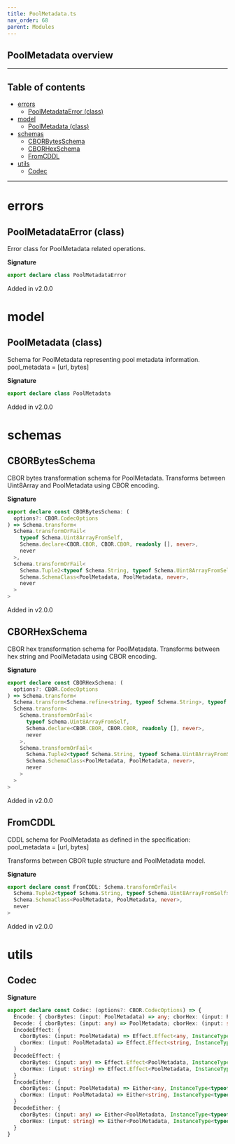 ```yaml
---
title: PoolMetadata.ts
nav_order: 68
parent: Modules
---
```


## PoolMetadata overview

---

<h2 class="text-delta">Table of contents</h2>

- [errors](#errors)
  - [PoolMetadataError (class)](#poolmetadataerror-class)
- [model](#model)
  - [PoolMetadata (class)](#poolmetadata-class)
- [schemas](#schemas)
  - [CBORBytesSchema](#cborbytesschema)
  - [CBORHexSchema](#cborhexschema)
  - [FromCDDL](#fromcddl)
- [utils](#utils)
  - [Codec](#codec)

---

# errors

## PoolMetadataError (class)

Error class for PoolMetadata related operations.

**Signature**

```ts
export declare class PoolMetadataError
```

Added in v2.0.0

# model

## PoolMetadata (class)

Schema for PoolMetadata representing pool metadata information.
pool_metadata = [url, bytes]

**Signature**

```ts
export declare class PoolMetadata
```

Added in v2.0.0

# schemas

## CBORBytesSchema

CBOR bytes transformation schema for PoolMetadata.
Transforms between Uint8Array and PoolMetadata using CBOR encoding.

**Signature**

```ts
export declare const CBORBytesSchema: (
  options?: CBOR.CodecOptions
) => Schema.transform<
  Schema.transformOrFail<
    typeof Schema.Uint8ArrayFromSelf,
    Schema.declare<CBOR.CBOR, CBOR.CBOR, readonly [], never>,
    never
  >,
  Schema.transformOrFail<
    Schema.Tuple2<typeof Schema.String, typeof Schema.Uint8ArrayFromSelf>,
    Schema.SchemaClass<PoolMetadata, PoolMetadata, never>,
    never
  >
>
```

Added in v2.0.0

## CBORHexSchema

CBOR hex transformation schema for PoolMetadata.
Transforms between hex string and PoolMetadata using CBOR encoding.

**Signature**

```ts
export declare const CBORHexSchema: (
  options?: CBOR.CodecOptions
) => Schema.transform<
  Schema.transform<Schema.refine<string, typeof Schema.String>, typeof Schema.Uint8ArrayFromSelf>,
  Schema.transform<
    Schema.transformOrFail<
      typeof Schema.Uint8ArrayFromSelf,
      Schema.declare<CBOR.CBOR, CBOR.CBOR, readonly [], never>,
      never
    >,
    Schema.transformOrFail<
      Schema.Tuple2<typeof Schema.String, typeof Schema.Uint8ArrayFromSelf>,
      Schema.SchemaClass<PoolMetadata, PoolMetadata, never>,
      never
    >
  >
>
```

Added in v2.0.0

## FromCDDL

CDDL schema for PoolMetadata as defined in the specification:
pool_metadata = [url, bytes]

Transforms between CBOR tuple structure and PoolMetadata model.

**Signature**

```ts
export declare const FromCDDL: Schema.transformOrFail<
  Schema.Tuple2<typeof Schema.String, typeof Schema.Uint8ArrayFromSelf>,
  Schema.SchemaClass<PoolMetadata, PoolMetadata, never>,
  never
>
```

Added in v2.0.0

# utils

## Codec

**Signature**

```ts
export declare const Codec: (options?: CBOR.CodecOptions) => {
  Encode: { cborBytes: (input: PoolMetadata) => any; cborHex: (input: PoolMetadata) => string }
  Decode: { cborBytes: (input: any) => PoolMetadata; cborHex: (input: string) => PoolMetadata }
  EncodeEffect: {
    cborBytes: (input: PoolMetadata) => Effect.Effect<any, InstanceType<typeof PoolMetadataError>>
    cborHex: (input: PoolMetadata) => Effect.Effect<string, InstanceType<typeof PoolMetadataError>>
  }
  DecodeEffect: {
    cborBytes: (input: any) => Effect.Effect<PoolMetadata, InstanceType<typeof PoolMetadataError>>
    cborHex: (input: string) => Effect.Effect<PoolMetadata, InstanceType<typeof PoolMetadataError>>
  }
  EncodeEither: {
    cborBytes: (input: PoolMetadata) => Either<any, InstanceType<typeof PoolMetadataError>>
    cborHex: (input: PoolMetadata) => Either<string, InstanceType<typeof PoolMetadataError>>
  }
  DecodeEither: {
    cborBytes: (input: any) => Either<PoolMetadata, InstanceType<typeof PoolMetadataError>>
    cborHex: (input: string) => Either<PoolMetadata, InstanceType<typeof PoolMetadataError>>
  }
}
```
